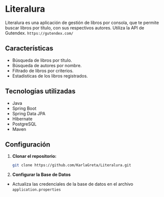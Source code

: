 # Literalura

Literalura es una aplicación de gestión de libros por consola, que te permite buscar libros por título, con sus respectivos autores.
Utiliza la API de Gutendex. `https://gutendex.com/`

## Características

- Búsqueda de libros por título.
- Búsqueda de autores por nombre. 
- Filtrado de libros por criterios.
- Estadisticas de los libros registrados.

## Tecnologías utilizadas

- Java
- Spring Boot
- Spring Data JPA
- Hibernate
- PostgreSQL
- Maven

## Configuración

1. **Clonar el repositorio:**
   ```bash
   git clone https://github.com/KarlaGreta/Literalura.git
2. **Configurar la Base de Datos**
- Actualiza las credenciales de la base de datos en el archivo `application.properties`
